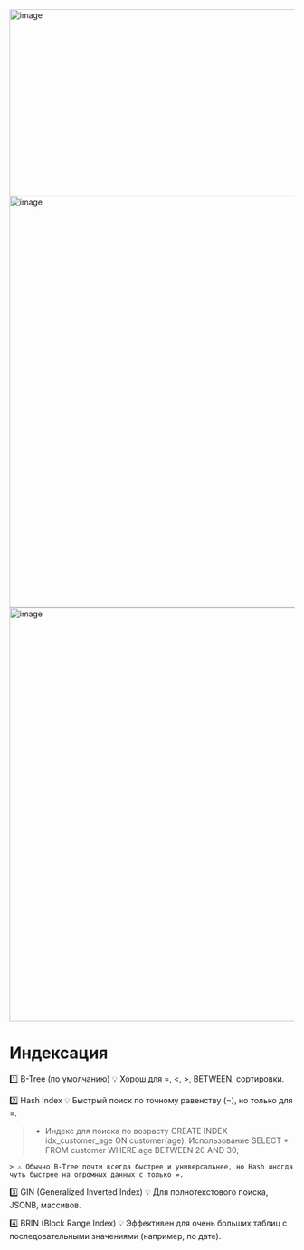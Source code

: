 <img width="1294" height="330" alt="image" src="https://github.com/user-attachments/assets/71c7c157-b5cc-4a20-b38a-4bf3c4af6190" />  
<img width="1111" height="728" alt="image" src="https://github.com/user-attachments/assets/486c8fd7-2643-4385-a824-8e550ab54a6d" />  
<img width="1098" height="731" alt="image" src="https://github.com/user-attachments/assets/575b52d2-edfd-448e-b6b5-95f1c84f5a0e" />  

# Индексация

1️⃣ B-Tree (по умолчанию)
💡 Хорош для =, <, >, BETWEEN, сортировки.

2️⃣ Hash Index
💡 Быстрый поиск по точному равенству (=), но только для =.  
  > - Индекс для поиска по возрасту
  > CREATE INDEX idx_customer_age ON customer(age);
  > Использование
  > SELECT * FROM customer WHERE age BETWEEN 20 AND 30;
  
```
> ⚠️ Обычно B-Tree почти всегда быстрее и универсальнее, но Hash иногда чуть быстрее на огромных данных с только =.
```
3️⃣ GIN (Generalized Inverted Index)
💡 Для полнотекстового поиска, JSONB, массивов.

4️⃣ BRIN (Block Range Index)
💡 Эффективен для очень больших таблиц с последовательными значениями (например, по дате).
